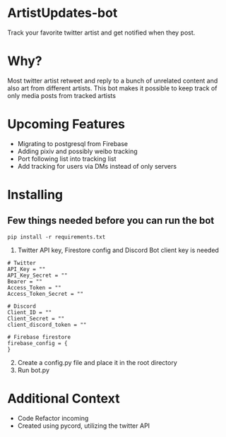 # ArtistUpdates-bot
Track your favorite twitter artist and get notified when they post.


# Why?
Most twitter artist retweet and reply to a bunch of unrelated content and also art from different artists. This bot makes it possible to keep track of only media posts from tracked artists


# Upcoming Features
- Migrating to postgresql from Firebase 
- Adding pixiv and possibly weibo tracking 
- Port following list into tracking list
- Add tracking for users via DMs instead of only servers


# Installing
## Few things needed before you can run the bot
```
pip install -r requirements.txt
```

1. Twitter API key, Firestore config and Discord Bot client key is needed
```
# Twitter
API_Key = ""
API_Key_Secret = ""
Bearer = ""
Access_Token = ""
Access_Token_Secret = ""

# Discord
Client_ID = ""
Client_Secret = ""
client_discord_token = ""

# Firebase firestore
firebase_config = {
}

```
2. Create a config.py file and place it in the root directory
3. Run bot.py

# Additional Context
- Code Refactor incoming
- Created using pycord, utilizing the twitter API
